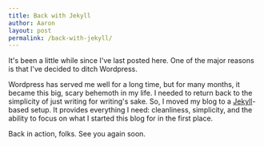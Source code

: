 ```yaml
---
title: Back with Jekyll
author: Aaron
layout: post
permalink: /back-with-jekyll/
---
```

It's been a little while since I've last posted here. One of the major reasons is that I've decided to ditch Wordpress.

Wordpress has served me well for a long time, but for many months, it became this big, scary behemoth in my life. I needed to return back to the simplicity of just writing for writing's sake. So, I moved my blog to a [Jekyll](https://jekyllrb.com/)-based setup. It provides everything I need: cleanliness, simplicity, and the ability to focus on what I started this blog for in the first place.

Back in action, folks. See you again soon.
